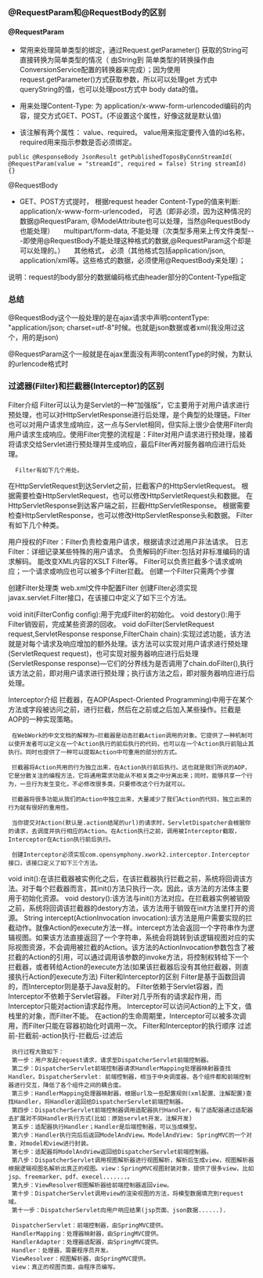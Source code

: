 ### @RequestParam和@RequestBody的区别
#### @RequestParam 

* 常用来处理简单类型的绑定，通过Request.getParameter() 获取的String可直接转换为简单类型的情况（ 由String到 简单类型的转换操作由ConversionService配置的转换器来完成）；因为使用request.getParameter()方式获取参数，所以可以处理get 方式中queryString的值，也可以处理post方式中 body data的值。

* 用来处理Content-Type: 为 application/x-www-form-urlencoded编码的内容，提交方式GET、POST。(不设置这个属性，好像这就是默认值)

* 该注解有两个属性： value、required。 value用来指定要传入值的id名称，required用来指示参数是否必须绑定。

```
public @ResponseBody JsonResult getPublishedToposByConnStreamId(
@RequestParam(value = "streamId", required = false) String streamId) {}

```

@RequestBody

* GET、POST方式提时， 根据request header Content-Type的值来判断:
    application/x-www-form-urlencoded， 可选（即非必须，因为这种情况的数据@RequestParam, @ModelAttribute也可以处理，当然@RequestBody也能处理）
    multipart/form-data, 不能处理（次类型多用来上传文件类型---即使用@RequestBody不能处理这种格式的数据,@RequestParam这个却是可以处理的。）
    其他格式， 必须（其他格式包括application/json, application/xml等。这些格式的数据，必须使用@RequestBody来处理）；

说明：request的body部分的数据编码格式由header部分的Content-Type指定
### 总结

@RequestBody这个一般处理的是在ajax请求中声明contentType: "application/json; charset=utf-8"时候。也就是json数据或者xml(我没用过这个，用的是json)

@RequestParam这个一般就是在ajax里面没有声明contentType的时候，为默认的urlencode格式时

### 过滤器(Filter)和拦截器(Interceptor)的区别
Filter介绍
      Filter可以认为是Servlet的一种“加强版”，它主要用于对用户请求进行预处理，也可以对HttpServletResponse进行后处理，是个典型的处理链。Filter也可以对用户请求生成响应，这一点与Servlet相同，但实际上很少会使用Filter向用户请求生成响应。使用Filter完整的流程是：Filter对用户请求进行预处理，接着将请求交给Servlet进行预处理并生成响应，最后Filter再对服务器响应进行后处理。

      Filter有如下几个用处。

在HttpServletRequest到达Servlet之前，拦截客户的HttpServletRequest。
根据需要检查HttpServletRequest，也可以修改HttpServletRequest头和数据。
在HttpServletResponse到达客户端之前，拦截HttpServletResponse。
根据需要检查HttpServletResponse，也可以修改HttpServletResponse头和数据。
     Filter有如下几个种类。

用户授权的Filter：Filter负责检查用户请求，根据请求过滤用户非法请求。
日志Filter：详细记录某些特殊的用户请求。
负责解码的Filter:包括对非标准编码的请求解码。
能改变XML内容的XSLT Filter等。
Filter可以负责拦截多个请求或响应；一个请求或响应也可以被多个Filter拦截。
     创建一个Filter只需两个步骤

创建Filter处理类
web.xml文件中配置Filter
   创建Filter必须实现javax.servlet.Filter接口，在该接口中定义了如下三个方法。

void init(FilterConfig config):用于完成Filter的初始化。
void destory():用于Filter销毁前，完成某些资源的回收。
void doFilter(ServletRequest request,ServletResponse response,FilterChain chain):实现过滤功能，该方法就是对每个请求及响应增加的额外处理。该方法可以实现对用户请求进行预处理(ServletRequest request)，也可实现对服务器响应进行后处理(ServletResponse response)—它们的分界线为是否调用了chain.doFilter(),执行该方法之前，即对用户请求进行预处理；执行该方法之后，即对服务器响应进行后处理。
 

Interceptor介绍
     拦截器，在AOP(Aspect-Oriented Programming)中用于在某个方法或字段被访问之前，进行拦截，然后在之前或之后加入某些操作。拦截是AOP的一种实现策略。

     在WebWork的中文文档的解释为—拦截器是动态拦截Action调用的对象。它提供了一种机制可以使开发者可以定义在一个Action执行的前后执行的代码，也可以在一个Action执行前阻止其执行。同时也提供了一种可以提取Action中可重用的部分的方式。

     拦截器将Action共用的行为独立出来，在Action执行前后执行。这也就是我们所说的AOP，它是分散关注的编程方法，它将通用需求功能从不相关类之中分离出来；同时，能够共享一个行为，一旦行为发生变化，不必修改很多类，只要修改这个行为就可以。

     拦截器将很多功能从我们的Action中独立出来，大量减少了我们Action的代码，独立出来的行为就有很好的重用性。

     当你提交对Action(默认是.action结尾的url)的请求时，ServletDispatcher会根据你的请求，去调度并执行相应的Action。在Action执行之前，调用被Interceptor截取，Interceptor在Action执行前后执行。

     创建Interceptor必须实现com.opensymphony.xwork2.interceptor.Interceptor接口，该接口定义了如下三个方法。

void init():在该拦截器被实例化之后，在该拦截器执行拦截之前，系统将回调该方法。对于每个拦截器而言，其init()方法只执行一次。因此，该方法的方法体主要用于初始化资源。
void destory():该方法与init()方法对应。在拦截器实例被销毁之前，系统将回调该拦截器的destory方法，该方法用于销毁在init方法里打开的资源。
String intercept(ActionInvocation invocation):该方法是用户需要实现的拦截动作。就像Action的execute方法一样。intercept方法会返回一个字符串作为逻辑视图。如果该方法直接返回了一个字符串，系统会将跳转到该逻辑视图对应的实际视图资源，不会调用被拦截的Action。该方法的ActionInvocation参数包含了被拦截的Action的引用，可以通过调用该参数的invoke方法，将控制权转给下一个拦截器，或者转给Action的execute方法(如果该拦截器后没有其他拦截器，则直接执行Action的execute方法)
Filter和Interceptor的区别
Filter是基于函数回调的，而Interceptor则是基于Java反射的。
Filter依赖于Servlet容器，而Interceptor不依赖于Servlet容器。
Filter对几乎所有的请求起作用，而Interceptor只能对action请求起作用。
Interceptor可以访问Action的上下文，值栈里的对象，而Filter不能。
在action的生命周期里，Interceptor可以被多次调用，而Filter只能在容器初始化时调用一次。
Filter和Interceptor的执行顺序
     过滤前-拦截前-action执行-拦截后-过滤后
     
     
     
     
     
     执行过程大致如下：
     第一步：用户发起request请求，请求至DispatcherServlet前端控制器。
     第二步：DispatcherServlet前端控制器请求HandlerMapping处理器映射器查找Handler。DispatcherServlet: 前端控制器，相当于中央调度器，各个组件都和前端控制器进行交互，降低了各个组件之间的耦合度。
     第三步：HandlerMapping处理器映射器，根据url及一些配置规则(xml配置、注解配置)查找Handler，将Handler返回给DispatcherServlet前端控制器。
     第四步：DispatcherServlet前端控制器调用适配器执行Handler，有了适配器通过适配器去扩展对不同Handler执行方式(比如：原始servlet开发，注解开发)
     第五步：适配器执行Handler；Handler是后端控制器，可以当成模型。
     第六步：Handler执行完后后返回ModelAndView。ModelAndView: SpringMVC的一个对象，对model和view进行封装。
     第七步：适配器将ModelAndView返回给DispatcherServlet前端控制器。
     第八步：DispatcherServlet调用视图解析器进行视图解析，解析后生成view，视图解析器根据逻辑视图名解析出真正的视图。view：SpringMVC视图封装对象，提供了很多view，比如jsp、freemarker、pdf、execel.......。
     第九步：ViewResolver视图解析器给前端控制器返回view。
     第十步：DispatcherServlet调用view的渲染视图的方法，将模型数据填充到request域。
     第十一步：DispatcherServlet向用户响应结果(jsp页面、json数据......).
     
     DispatcherServlet：前端控制器，由SpringMVC提供。
     HandlerMapping：处理器映射器，由SpringMVC提供。
     HandlerAdapter：处理器适配器，由SpringMVC提供。
     Handler：处理器，需要程序员开发。
     ViewResolver：视图解析器，由SpringMVC提供。
     view：真正的视图页面，由程序员编写。